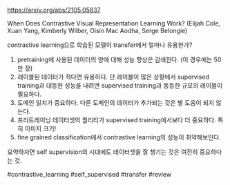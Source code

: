 https://arxiv.org/abs/2105.05837

When Does Contrastive Visual Representation Learning Work? (Elijah Cole, Xuan Yang, Kimberly Wilber, Oisin Mac Aodha, Serge Belongie)

contrastive learning으로 학습된 모델이 transfer에서 얼마나 유용한가?

1. pretraining에 사용된 데이터의 양에 대해 성능 향상은 감쇄한다. (이 경우에는 50만 장)
2. 레이블된 데이터가 적다면 유용하다. 단 레이블이 많은 상황에서 supervised training과 대등한 성능을 내려면 supervised training과 동등한 규모의 레이블이 필요하다.
3. 도메인 일치가 중요하다. 다른 도메인의 데이터가 추가되는 것은 별 도움이 되지 않는다.
4. 프리트레이닝 데이터셋의 퀄리티가 supervised training에서보다 더 중요하다. 특히 이미지 크기!
5. fine grained classification에서 contrastive learning의 성능이 취약해보인다.

요약하자면 self supervision의 시대에도 데이터셋을 잘 챙기는 것은 여전히 중요하다는 것.

#contrastive_learning #self_supervised #transfer #review 